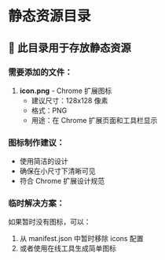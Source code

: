 # 静态资源目录

## 📁 此目录用于存放静态资源

### 需要添加的文件：

1. **icon.png** - Chrome 扩展图标
   - 建议尺寸：128x128 像素
   - 格式：PNG
   - 用途：在 Chrome 扩展页面和工具栏显示

### 图标制作建议：

- 使用简洁的设计
- 确保在小尺寸下清晰可见
- 符合 Chrome 扩展设计规范

### 临时解决方案：

如果暂时没有图标，可以：
1. 从 manifest.json 中暂时移除 icons 配置
2. 或者使用在线工具生成简单图标 
